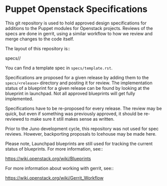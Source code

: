 Puppet Openstack Specifications
===============================

This git repository is used to hold approved design specifications for additions
to the Puppet modules for Openstack projects.  Reviews of the specs are done
in gerrit, using a similar workflow to how we review and merge changes
to the code itself.

The layout of this repository is::

  specs/<release>/

You can find a template spec in `specs/template.rst`.

Specifications are proposed for a given release by adding them to the
`specs/<release>` directory and posting it for review.  The implementation
status of a blueprint for a given release can be found by looking at the
blueprint in launchpad.  Not all approved blueprints will get fully implemented.

Specifications have to be re-proposed for every release. The review may be
quick, but even if something was previously approved, it should be re-reviewed
to make sure it still makes sense as written.

Prior to the Juno development cycle, this repository was not used for spec
reviews. However, backporting proposals to Icehouse may be made here.

Please note, Launchpad blueprints are still used for tracking the
current status of blueprints. For more information, see::

  https://wiki.openstack.org/wiki/Blueprints

For more information about working with gerrit, see::

  https://wiki.openstack.org/wiki/Gerrit_Workflow
